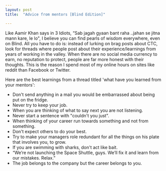 ```yaml
---
layout: post
title:  "Advice from mentors [Blind Edition]"

---
```


Like Aamir Khan says in 3 Idiots, “Sab jagah gyaan bant raha ..jahan se jitna mann kare, le lo", I believe you can find pearls of wisdom everywhere, even on Blind. All you have to do is: instead of lurking on brag posts about CTC, look for threads where people post about their experience/learnings from years of working in the valley. When there are no social media currency to earn, no reputation to protect, people are far more honest with their thoughts. This is the reason I spend most of my online hours on sites like reddit than Facebook or Twitter.

Here are the best learnings from a thread titled 'what have you learned from your mentors':
- Don't send anything in a mail you would be embarrassed about being put on the fridge.
- Never try to keep your job.
- When you are thinking of what to say next you are not listening.
- Never start a sentence with "couldn't you just".
- When thinking of your career run towards something and not from something.
- Don't expect others to do your best.
- Try to make your managers role redundant for all the things on his plate that involves you, to grow.
- If you are swimming with sharks, don't act like bait.
- “We’re not launching the Space Shuttle, guys. We’ll fix it and learn from our mistakes. Relax.”
- The job belongs to the company but the career belongs to you.
